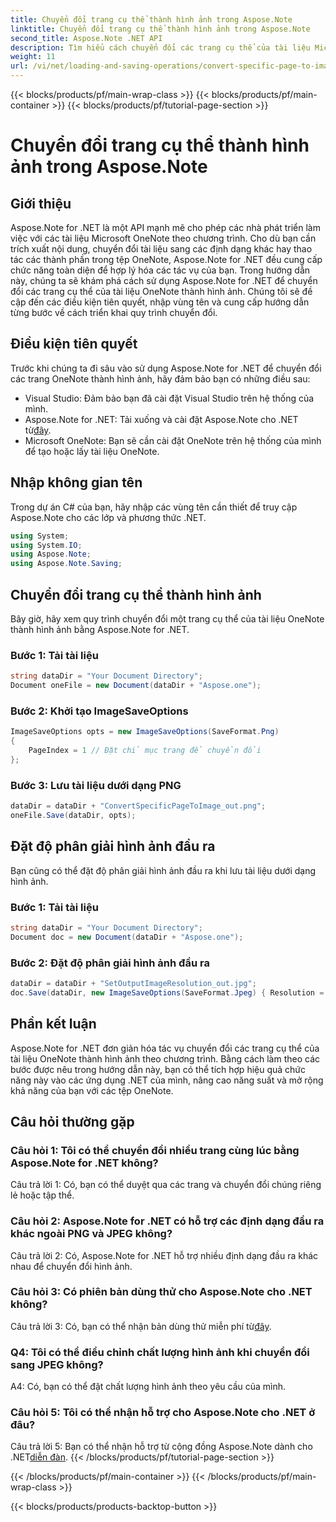 ```yaml
---
title: Chuyển đổi trang cụ thể thành hình ảnh trong Aspose.Note
linktitle: Chuyển đổi trang cụ thể thành hình ảnh trong Aspose.Note
second_title: Aspose.Note .NET API
description: Tìm hiểu cách chuyển đổi các trang cụ thể của tài liệu Microsoft OneNote thành hình ảnh theo chương trình bằng cách sử dụng Aspose.Note for .NET.
weight: 11
url: /vi/net/loading-and-saving-operations/convert-specific-page-to-image/
---
```


{{< blocks/products/pf/main-wrap-class >}}
{{< blocks/products/pf/main-container >}}
{{< blocks/products/pf/tutorial-page-section >}}

# Chuyển đổi trang cụ thể thành hình ảnh trong Aspose.Note

## Giới thiệu

Aspose.Note for .NET là một API mạnh mẽ cho phép các nhà phát triển làm việc với các tài liệu Microsoft OneNote theo chương trình. Cho dù bạn cần trích xuất nội dung, chuyển đổi tài liệu sang các định dạng khác hay thao tác các thành phần trong tệp OneNote, Aspose.Note for .NET đều cung cấp chức năng toàn diện để hợp lý hóa các tác vụ của bạn. Trong hướng dẫn này, chúng ta sẽ khám phá cách sử dụng Aspose.Note for .NET để chuyển đổi các trang cụ thể của tài liệu OneNote thành hình ảnh. Chúng tôi sẽ đề cập đến các điều kiện tiên quyết, nhập vùng tên và cung cấp hướng dẫn từng bước về cách triển khai quy trình chuyển đổi.

## Điều kiện tiên quyết

Trước khi chúng ta đi sâu vào sử dụng Aspose.Note for .NET để chuyển đổi các trang OneNote thành hình ảnh, hãy đảm bảo bạn có những điều sau:

- Visual Studio: Đảm bảo bạn đã cài đặt Visual Studio trên hệ thống của mình.
-  Aspose.Note for .NET: Tải xuống và cài đặt Aspose.Note cho .NET từ[đây](https://releases.aspose.com/note/net/).
- Microsoft OneNote: Bạn sẽ cần cài đặt OneNote trên hệ thống của mình để tạo hoặc lấy tài liệu OneNote.

## Nhập không gian tên

Trong dự án C# của bạn, hãy nhập các vùng tên cần thiết để truy cập Aspose.Note cho các lớp và phương thức .NET.

```csharp
using System;
using System.IO;
using Aspose.Note;
using Aspose.Note.Saving;
```

## Chuyển đổi trang cụ thể thành hình ảnh

Bây giờ, hãy xem quy trình chuyển đổi một trang cụ thể của tài liệu OneNote thành hình ảnh bằng Aspose.Note for .NET.

### Bước 1: Tải tài liệu

```csharp
string dataDir = "Your Document Directory";
Document oneFile = new Document(dataDir + "Aspose.one");
```

### Bước 2: Khởi tạo ImageSaveOptions

```csharp
ImageSaveOptions opts = new ImageSaveOptions(SaveFormat.Png)
{
    PageIndex = 1 // Đặt chỉ mục trang để chuyển đổi
};
```

### Bước 3: Lưu tài liệu dưới dạng PNG

```csharp
dataDir = dataDir + "ConvertSpecificPageToImage_out.png";
oneFile.Save(dataDir, opts);
```

## Đặt độ phân giải hình ảnh đầu ra

Bạn cũng có thể đặt độ phân giải hình ảnh đầu ra khi lưu tài liệu dưới dạng hình ảnh.

### Bước 1: Tải tài liệu

```csharp
string dataDir = "Your Document Directory";
Document doc = new Document(dataDir + "Aspose.one");
```

### Bước 2: Đặt độ phân giải hình ảnh đầu ra

```csharp
dataDir = dataDir + "SetOutputImageResolution_out.jpg";
doc.Save(dataDir, new ImageSaveOptions(SaveFormat.Jpeg) { Resolution = 220 });
```

## Phần kết luận

Aspose.Note for .NET đơn giản hóa tác vụ chuyển đổi các trang cụ thể của tài liệu OneNote thành hình ảnh theo chương trình. Bằng cách làm theo các bước được nêu trong hướng dẫn này, bạn có thể tích hợp hiệu quả chức năng này vào các ứng dụng .NET của mình, nâng cao năng suất và mở rộng khả năng của bạn với các tệp OneNote.

## Câu hỏi thường gặp

### Câu hỏi 1: Tôi có thể chuyển đổi nhiều trang cùng lúc bằng Aspose.Note for .NET không?

Câu trả lời 1: Có, bạn có thể duyệt qua các trang và chuyển đổi chúng riêng lẻ hoặc tập thể.

### Câu hỏi 2: Aspose.Note for .NET có hỗ trợ các định dạng đầu ra khác ngoài PNG và JPEG không?

Câu trả lời 2: Có, Aspose.Note for .NET hỗ trợ nhiều định dạng đầu ra khác nhau để chuyển đổi hình ảnh.

### Câu hỏi 3: Có phiên bản dùng thử cho Aspose.Note cho .NET không?

 Câu trả lời 3: Có, bạn có thể nhận bản dùng thử miễn phí từ[đây](https://releases.aspose.com/).

### Q4: Tôi có thể điều chỉnh chất lượng hình ảnh khi chuyển đổi sang JPEG không?

A4: Có, bạn có thể đặt chất lượng hình ảnh theo yêu cầu của mình.

### Câu hỏi 5: Tôi có thể nhận hỗ trợ cho Aspose.Note cho .NET ở đâu?

 Câu trả lời 5: Bạn có thể nhận hỗ trợ từ cộng đồng Aspose.Note dành cho .NET[diễn đàn](https://forum.aspose.com/c/note/28).
{{< /blocks/products/pf/tutorial-page-section >}}

{{< /blocks/products/pf/main-container >}}
{{< /blocks/products/pf/main-wrap-class >}}

{{< blocks/products/products-backtop-button >}}
